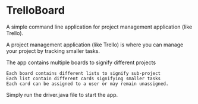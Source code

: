 # TrelloBoard

A simple command line application for project management application (like Trello).

A project management application (like Trello) is where you can manage your project by tracking smaller tasks.

The app contains multiple boards to signify different projects

    Each board contains different lists to signify sub-project
    Each list contain different cards signifying smaller tasks
    Each card can be assigned to a user or may remain unassigned.

Simply run the driver.java file to start the app.

